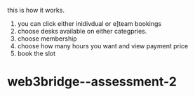this is how it works.

1. you can click either inidivdual or e]team bookings
2. choose desks available on either categpries.
3. choose membership
4. choose how many hours you want and view payment price
5. book the slot
# web3bridge--assessment-2
